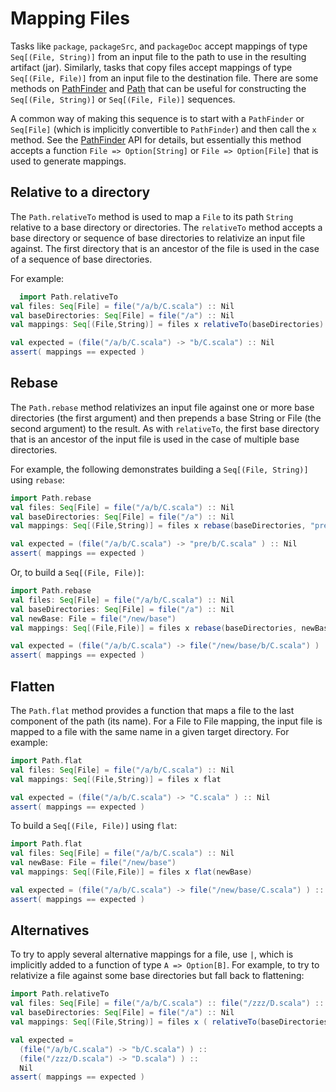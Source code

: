 [Path]: http://harrah.github.com/xsbt/latest/api/sbt/Path$.html
[PathFinder]: http://harrah.github.com/xsbt/latest/api/sbt/PathFinder.html

# Mapping Files

Tasks like `package`, `packageSrc`, and `packageDoc` accept mappings of type `Seq[(File, String)]` from an input file to the path to use in the resulting artifact (jar).    Similarly, tasks that copy files accept mappings of type `Seq[(File, File)]` from an input file to the destination file.  There are some methods on [PathFinder] and [Path] that can be useful for constructing the `Seq[(File, String)]` or `Seq[(File, File)]` sequences.

A common way of making this sequence is to start with a `PathFinder` or `Seq[File]` (which is implicitly convertible to `PathFinder`) and then call the `x` method.  See the [PathFinder] API for details, but essentially this method accepts a function `File => Option[String]` or `File => Option[File]` that is used to generate mappings.

## Relative to a directory

The `Path.relativeTo` method is used to map a `File` to its path `String` relative to a base directory or directories.  The `relativeTo` method accepts a base directory or sequence of base directories to relativize an input file against.  The first directory that is an ancestor of the file is used in the case of a sequence of base directories.

For example:

```scala
  import Path.relativeTo
val files: Seq[File] = file("/a/b/C.scala") :: Nil
val baseDirectories: Seq[File] = file("/a") :: Nil
val mappings: Seq[(File,String)] = files x relativeTo(baseDirectories)

val expected = (file("/a/b/C.scala") -> "b/C.scala") :: Nil
assert( mappings == expected )
```

## Rebase

The `Path.rebase` method relativizes an input file against one or more base directories (the first argument) and then prepends a base String or File (the second argument) to the result.  As with `relativeTo`, the first base directory that is an ancestor of the input file is used in the case of multiple base directories.

For example, the following demonstrates building a `Seq[(File, String)]` using `rebase`:

```scala
import Path.rebase
val files: Seq[File] = file("/a/b/C.scala") :: Nil
val baseDirectories: Seq[File] = file("/a") :: Nil
val mappings: Seq[(File,String)] = files x rebase(baseDirectories, "pre/")

val expected = (file("/a/b/C.scala") -> "pre/b/C.scala" ) :: Nil
assert( mappings == expected )
```

Or, to build a `Seq[(File, File)]`:

```scala
import Path.rebase
val files: Seq[File] = file("/a/b/C.scala") :: Nil
val baseDirectories: Seq[File] = file("/a") :: Nil
val newBase: File = file("/new/base")
val mappings: Seq[(File,File)] = files x rebase(baseDirectories, newBase)

val expected = (file("/a/b/C.scala") -> file("/new/base/b/C.scala") ) :: Nil
assert( mappings == expected )
```

## Flatten

The `Path.flat` method provides a function that maps a file to the last component of the path (its name).  For a File to File mapping, the input file is mapped to a file with the same name in a given target directory.  For example:

```scala
import Path.flat
val files: Seq[File] = file("/a/b/C.scala") :: Nil
val mappings: Seq[(File,String)] = files x flat

val expected = (file("/a/b/C.scala") -> "C.scala" ) :: Nil
assert( mappings == expected )
```

To build a `Seq[(File, File)]` using `flat`:

```scala
import Path.flat
val files: Seq[File] = file("/a/b/C.scala") :: Nil
val newBase: File = file("/new/base")
val mappings: Seq[(File,File)] = files x flat(newBase)

val expected = (file("/a/b/C.scala") -> file("/new/base/C.scala") ) :: Nil
assert( mappings == expected )
```

## Alternatives

To try to apply several alternative mappings for a file, use `|`, which is implicitly added to a function of type `A => Option[B]`.  For example, to try to relativize a file against some base directories but fall back to flattening:

```scala
import Path.relativeTo
val files: Seq[File] = file("/a/b/C.scala") :: file("/zzz/D.scala") :: Nil
val baseDirectories: Seq[File] = file("/a") :: Nil
val mappings: Seq[(File,String)] = files x ( relativeTo(baseDirectories) | flat )

val expected = 
  (file("/a/b/C.scala") -> "b/C.scala") ) ::
  (file("/zzz/D.scala") -> "D.scala") ) ::
  Nil
assert( mappings == expected )
```